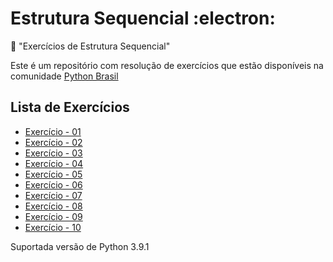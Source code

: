 # Estrutura Sequencial :electron:

:snake: "Exercícios de Estrutura Sequencial"

Este é um repositório com resolução de exercícios que estão disponíveis na comunidade [Python Brasil](https://wiki.python.org.br/EstruturaSequencial)

## Lista de Exercícios

- [Exercício - 01](https://github.com/faleite/EstruturaSequencial/blob/main/exercicios/1.py)
- [Exercício - 02](https://github.com/faleite/EstruturaSequencial/blob/main/exercicios/2.py)
- [Exercício - 03](https://github.com/faleite/EstruturaSequencial/blob/main/exercicios/3.py)
- [Exercício - 04](https://github.com/faleite/EstruturaSequencial/blob/main/exercicios/4.py)
- [Exercício - 05](https://github.com/faleite/EstruturaSequencial/blob/main/exercicios/5.py)
- [Exercício - 06](https://github.com/faleite/EstruturaSequencial/blob/main/exercicios/6.py)
- [Exercício - 07](https://github.com/faleite/EstruturaSequencial/blob/main/exercicios/7.py)
- [Exercício - 08](https://github.com/faleite/EstruturaSequencial/blob/main/exercicios/8.py)
- [Exercício - 09](https://github.com/faleite/EstruturaSequencial/blob/main/exercicios/9.py)
- [Exercício - 10](https://github.com/faleite/EstruturaSequencial/blob/main/exercicios/10.py)

Suportada versão de Python 3.9.1
